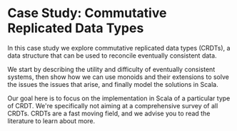 # Case Study: Commutative Replicated Data Types

In this case study we explore commutative replicated data types (CRDTs), a data structure that can be used to reconcile eventually consistent data.

We start by describing the utility and difficulty of eventually consistent systems, then show how we can use monoids and their extensions to solve the issues the issues that arise, and finally model the solutions in Scala.

Our goal here is to focus on the implementation in Scala of a particular type of CRDT. 
We're specifically not aiming at a comprehensive survey of all CRDTs. 
CRDTs are a fast moving field, and we advise you to read the literature to learn about more.
